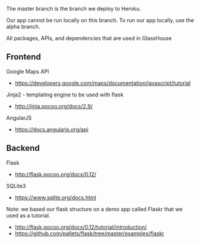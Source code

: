 
The master branch is the branch we deploy to Heroku. 

Our app cannot be run locally on this branch. To run our app locally, use the alpha branch.







All packages, APIs, and dependencies that are used in GlassHouse

Frontend
--------

Google Maps API
- https://developers.google.com/maps/documentation/javascript/tutorial

Jinja2 - templating engine to be used with flask
- http://jinja.pocoo.org/docs/2.9/

AngularJS
- https://docs.angularjs.org/api



Backend
-------

Flask
- http://flask.pocoo.org/docs/0.12/

SQLite3
- https://www.sqlite.org/docs.html



Note: we based our flask structure on a demo app called Flaskr that we used as a tutorial. 
- http://flask.pocoo.org/docs/0.12/tutorial/introduction/
- https://github.com/pallets/flask/tree/master/examples/flaskr

